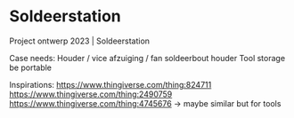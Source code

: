 # Soldeerstation
Project ontwerp 2023 | Soldeerstation




Case needs:
  Houder / vice
  afzuiging / fan
  soldeerbout houder
  Tool storage
  be portable

Inspirations:
  https://www.thingiverse.com/thing:824711
  https://www.thingiverse.com/thing:2490759
  https://www.thingiverse.com/thing:4745676 -> maybe similar but for tools
